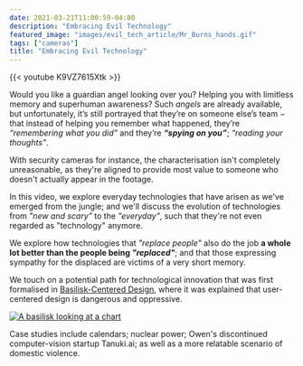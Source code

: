 ```yaml
---
date: 2021-03-21T11:00:59-04:00
description: "Embracing Evil Technology"
featured_image: "images/evil_tech_article/Mr_Burns_hands.gif"
tags: ["cameras"]
title: "Embracing Evil Technology"
---
```


{{< youtube K9VZ7615Xtk >}}

Would you like a guardian angel looking over you? Helping you with limitless memory and superhuman awareness? Such _angels_ are already available, but unfortunately, it’s still portrayed that they’re on someone else’s team − that instead of helping you remember what happened, they’re _“remembering what you did”_ and they’re ___“spying on you”___; _“reading your thoughts”_.

With security cameras for instance, the characterisation isn't completely unreasonable, as they're aligned to provide most value to someone who doesn't actually appear in the footage.

In this video, we explore everyday technologies that have arisen as we've emerged from the jungle; and we'll discuss the evolution of technologies from _"new and scary"_ to the _"everyday"_, such that they're not even regarded as "technology" anymore.

We explore how technologies that _"replace people"_ also do the job __a whole lot better than the people being _"replaced"___; and that those expressing sympathy for the displaced are victims of a very short memory.

We touch on a potential path for technological innovation that was first formalised in [Basilisk-Centered Design](https://www.linkedin.com/pulse/basilisk-centered-design-owen-miller/?lipi=urn%3Ali%3Apage%3Ad_flagship3_profile_view_base_post_details%3BixJWMLOsSMWojd0FSoODbw%3D%3D), where it was explained that user-centered design is dangerous and oppressive.

[![A basilisk looking at a chart](https://media-exp1.licdn.com/dms/image/C4D12AQFmLST4uyqvTQ/article-cover_image-shrink_720_1280/0/1526353922362?e=1635379200&v=beta&t=r-V_sIW4NiO7VipLS-TUS-Lg_e2KQd45rLbPSYrNIIQ)](https://www.linkedin.com/pulse/basilisk-centered-design-owen-miller/?lipi=urn%3Ali%3Apage%3Ad_flagship3_profile_view_base_post_details%3BixJWMLOsSMWojd0FSoODbw%3D%3D)


Case studies include calendars; nuclear power; Owen's discontinued computer-vision startup Tanuki.ai; as well as a more relatable scenario of domestic violence.
